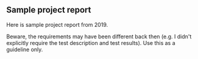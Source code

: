 ## Sample project report

Here is sample project report from 2019.

Beware, the requirements may have been different back then 
(e.g. I didn't explicitly require the test description and test results).
Use this as a guideline only.


